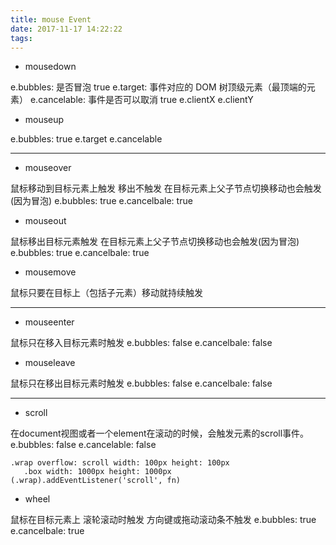 ```yaml
---
title: mouse Event
date: 2017-11-17 14:22:22
tags:
---
```

* mousedown

e.bubbles: 是否冒泡 true
e.target: 事件对应的 DOM 树顶级元素（最顶端的元素）
e.cancelable: 事件是否可以取消 true
e.clientX
e.clientY

* mouseup

e.bubbles: true
e.target
e.cancelable

----

* mouseover

鼠标移动到目标元素上触发 移出不触发 在目标元素上父子节点切换移动也会触发(因为冒泡)
e.bubbles: true
e.cancelbale: true

* mouseout

鼠标移出目标元素触发 在目标元素上父子节点切换移动也会触发(因为冒泡)
e.bubbles: true
e.cancelbale: true

* mousemove

鼠标只要在目标上（包括子元素）移动就持续触发

----

* mouseenter

鼠标只在移入目标元素时触发
e.bubbles: false
e.cancelbale: false

* mouseleave

鼠标只在移出目标元素时触发
e.bubbles: false
e.cancelbale: false

---

* scroll

在document视图或者一个element在滚动的时候，会触发元素的scroll事件。
e.bubbles: false
e.cancelable: false
```
.wrap overflow: scroll width: 100px height: 100px 
   .box width: 1000px height: 1000px
(.wrap).addEventListener('scroll', fn)
```

* wheel

鼠标在目标元素上 滚轮滚动时触发 方向键或拖动滚动条不触发
e.bubbles: true
e.cancelbale: true
